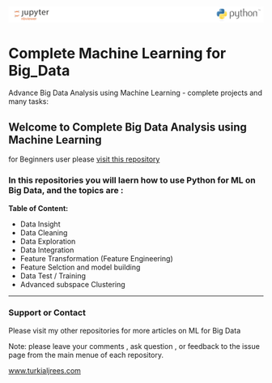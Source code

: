 
<img src="https://github.com/turkialjrees/Big-Data-ML/blob/master/img/fff.PNG">


# Complete Machine Learning for Big_Data

Advance Big Data Analysis using Machine Learning - complete projects and many tasks:



## Welcome to Complete Big Data Analysis using Machine Learning

 for Beginners user please <a href="https://github.com/turkialjrees/Big-Data-ML">visit this repository</a>  

### In this repositories you will laern how to use Python for ML on Big Data, and the topics are  :

    
   **Table of Content:**<br>

   - Data Insight 
   - Data Cleaning 
   - Data Exploration 
   - Data Integration 
   - Feature Transformation (Feature Engineering)
   - Feature Selction and model building 
   - Data Test / Training 
   - Advanced subspace Clustering



---

### Support or Contact

Please visit my other repositories for more articles on ML for Big Data 

Note: please leave your comments , ask question , or feedback to the issue page from the main menue of each repository.

<a href="https://turkialjrees.com">www.turkialjrees.com</a>

